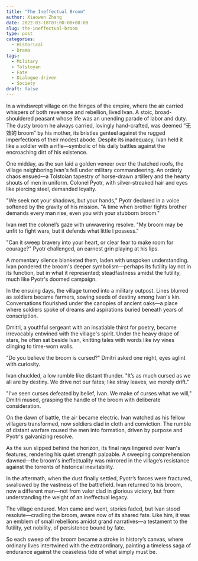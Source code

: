 ```yaml
---
title: "The Ineffectual Broom"
author: Xiaowen Zhang
date: 2022-03-18T07:00:00+08:00
slug: the-ineffectual-broom
type: post
categories:
  - Historical
  - Drama
tags:
  - Military
  - Tolstoyan
  - Fate
  - Dialogue-driven
  - Society 
draft: false
---
```


In a windswept village on the fringes of the empire, where the air carried whispers of both reverence and rebellion, lived Ivan. A stoic, broad-shouldered peasant whose life was an unending parade of labor and duty. The dusty broom he always carried, lovingly hand-crafted, was deemed “无效的 broom” by his mother, its bristles genteel against the rugged imperfections of their modest abode. Despite its inadequacy, Ivan held it like a soldier with a rifle—symbolic of his daily battles against the encroaching dirt of his existence.

One midday, as the sun laid a golden veneer over the thatched roofs, the village neighboring Ivan's fell under military commandeering. An orderly chaos ensued—a Tolstoian tapestry of horse-drawn artillery and the hearty shouts of men in uniform. Colonel Pyotr, with silver-streaked hair and eyes like piercing steel, demanded loyalty.

"We seek not your shadows, but your hands," Pyotr declared in a voice softened by the gravity of his mission. "A time when brother fights brother demands every man rise, even you with your stubborn broom."

Ivan met the colonel’s gaze with unwavering resolve. "My broom may be unfit to fight wars, but it defends what little I possess."

"Can it sweep bravery into your heart, or clear fear to make room for courage?" Pyotr challenged, an earnest grin playing at his lips.

A momentary silence blanketed them, laden with unspoken understanding. Ivan pondered the broom's deeper symbolism—perhaps its futility lay not in its function, but in what it represented; steadfastness amidst the futility, much like Pyotr's doomed campaign.

In the ensuing days, the village turned into a military outpost. Lines blurred as soldiers became farmers, sowing seeds of destiny among Ivan's kin. Conversations flourished under the canopies of ancient oaks—a place where soldiers spoke of dreams and aspirations buried beneath years of conscription.

Dmitri, a youthful sergeant with an insatiable thirst for poetry, became irrevocably entwined with the village's spirit. Under the heavy drape of stars, he often sat beside Ivan, knitting tales with words like ivy vines clinging to time-worn walls.

"Do you believe the broom is cursed?" Dmitri asked one night, eyes aglint with curiosity.

Ivan chuckled, a low rumble like distant thunder. "It’s as much cursed as we all are by destiny. We drive not our fates; like stray leaves, we merely drift."

"I’ve seen curses defeated by belief, Ivan. We make of curses what we will," Dmitri mused, grasping the handle of the broom with deliberate consideration.

On the dawn of battle, the air became electric. Ivan watched as his fellow villagers transformed, now soldiers clad in cloth and conviction. The rumble of distant warfare roused the men into formation, driven by purpose and Pyotr's galvanizing resolve.

As the sun slipped behind the horizon, its final rays lingered over Ivan's features, rendering his quiet strength palpable. A sweeping comprehension dawned—the broom's ineffectuality was mirrored in the village’s resistance against the torrents of historical inevitability.

In the aftermath, when the dust finally settled, Pyotr’s forces were fractured, swallowed by the vastness of the battlefield. Ivan returned to his broom, now a different man—not from valor clad in glorious victory, but from understanding the weight of an ineffectual legacy.

The village endured. Men came and went, stories faded, but Ivan stood resolute—cradling the broom, aware now of its shared fate. Like him, it was an emblem of small rebellions amidst grand narratives—a testament to the futility, yet nobility, of persistence bound by fate.

So each sweep of the broom became a stroke in history’s canvas, where ordinary lives intertwined with the extraordinary, painting a timeless saga of endurance against the ceaseless tide of what simply must be.